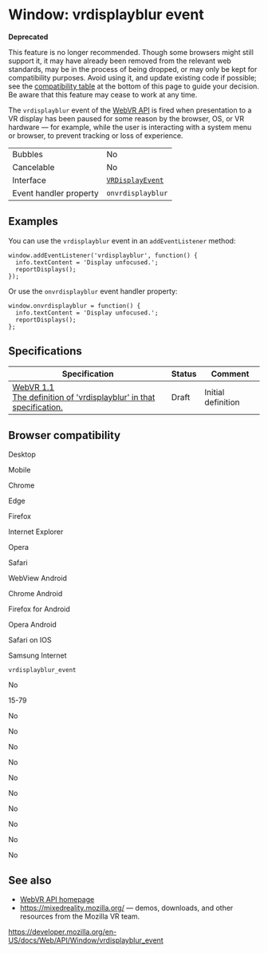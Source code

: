 Window: vrdisplayblur event
===========================

**Deprecated**

This feature is no longer recommended. Though some browsers might still support it, it may have already been removed from the relevant web standards, may be in the process of being dropped, or may only be kept for compatibility purposes. Avoid using it, and update existing code if possible; see the [compatibility table](#browser_compatibility) at the bottom of this page to guide your decision. Be aware that this feature may cease to work at any time.

The `vrdisplayblur` event of the [WebVR API](../webvr_api) is fired when presentation to a VR display has been paused for some reason by the browser, OS, or VR hardware — for example, while the user is interacting with a system menu or browser, to prevent tracking or loss of experience.

<table><tbody><tr class="odd"><td>Bubbles</td><td>No</td></tr><tr class="even"><td>Cancelable</td><td>No</td></tr><tr class="odd"><td>Interface</td><td><a href="../vrdisplayevent"><code>VRDisplayEvent</code></a></td></tr><tr class="even"><td>Event handler property</td><td><code>onvrdisplayblur</code></td></tr></tbody></table>

Examples
--------

You can use the `vrdisplayblur` event in an `addEventListener` method:

    window.addEventListener('vrdisplayblur', function() {
      info.textContent = 'Display unfocused.';
      reportDisplays();
    });

Or use the `onvrdisplayblur` event handler property:

    window.onvrdisplayblur = function() {
      info.textContent = 'Display unfocused.';
      reportDisplays();
    };

Specifications
--------------

<table><thead><tr class="header"><th>Specification</th><th>Status</th><th>Comment</th></tr></thead><tbody><tr class="odd"><td><a href="https://immersive-web.github.io/webvr/spec/1.1/#dom-window-onvrdisplayblur">WebVR 1.1<br />
<span class="small">The definition of 'vrdisplayblur' in that specification.</span></a></td><td><span class="spec-draft">Draft</span></td><td>Initial definition</td></tr></tbody></table>

Browser compatibility
---------------------

Desktop

Mobile

Chrome

Edge

Firefox

Internet Explorer

Opera

Safari

WebView Android

Chrome Android

Firefox for Android

Opera Android

Safari on IOS

Samsung Internet

`vrdisplayblur_event`

No

15-79

No

No

No

No

No

No

No

No

No

No

See also
--------

-   [WebVR API homepage](../webvr_api)
-   <https://mixedreality.mozilla.org/> — demos, downloads, and other resources from the Mozilla VR team.

<a href="https://developer.mozilla.org/en-US/docs/Web/API/Window/vrdisplayblur_event" class="_attribution-link">https://developer.mozilla.org/en-US/docs/Web/API/Window/vrdisplayblur_event</a>
